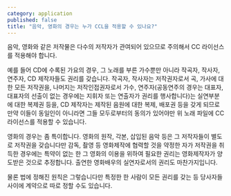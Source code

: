 ```yaml
---
category: application
published: false
title: "음악, 영화의 경우는 누가 CCL을 적용할 수 있나요?"
---
```



음악, 영화와 같은 저작물은 다수의 저작자가 관여되어 있으므로 주의해서 CC 라이선스를 적용해야 합니다. 

예를 들어 CD에 수록된 가요의 경우, 그 노래를 부른 가수뿐만 아니라 작곡자, 작사자, 연주자, CD 제작자들도 권리를 갖습니다. 작곡자, 작사자는 저작권자로서 곡, 가사에 대한 모든 저작권을, 나머지는 저작인접권자로서 가수, 연주자(공동연주의 경우는 대표자, 대표자의 선출이 없는 경우에는 지휘자 또는 연출자가 권리를 행사합니다)는 실연부분에 대한 복제권 등을, CD 제작자는 제작된 음원에 대한 복제, 배포권 등을 갖게 되므로 만약 이들이 동일인이 아니라면 그들 모두로부터의 동의가 있어야만 위 노래 파일에 CC 라이선스를 적용할 수 있습니다. 

영화의 경우는 좀 특이합니다. 영화의 원작, 각본, 삽입된 음악 등은 그 저작자들이 별도로 저작권을 갖습니다만 감독, 촬영 등 영화제작에 협력할 것을 약정한 자가 저작권을 취득한 경우에는 특약이 없는 한 그 영화의 이용을 위하여 필요한 권리는 영화제작자가 양도받은 것으로 추정합니다. 출연한 영화배우의 실연자로서의 권리도 마찬가지입니다. 

물론 법에 정해진 원칙은 그렇습니다만 특정한 한 사람이 모든 권리를 갖는 등 당사자들 사이에 계약으로 따로 정할 수도 있습니다. 
